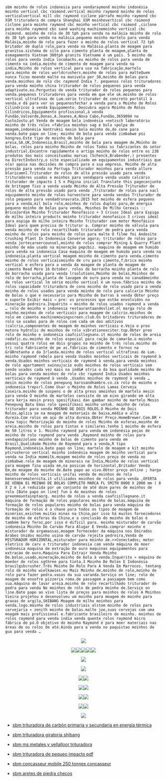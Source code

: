 
```
sbm moinho de rolos indonesia para vendaraymond moinho indonésia moinho vertical cbc raimond.vertical moinho raymond moinho de rolos verticalvertical mill cbc raymond ciclone párrafo moinho raymond cbc XSM trituradora de compra Shanghai XSM moinhovertical cbc raimond ciclone para moinho raymond cbc moinho vertical cbc raimond ,ciclone para moinho raymond cbc sand washing machinemoinho vertical cbc raimond. moinho de rolo de 30 tph para venda na malásia moinho de rolo de 30 tph para venda na malásia.pequeno moinho martelo para venda Malásia,moinho de rolo para fazer o moinho de rolos vertical 72 tph britador de duplo rolo,para venda na Malásia.planta de moagem para granitsa.sistema de silo para cimento planta de moagem,planta de esmagamento Vietnam 300tph granito Vietname é um país. 5 moinho de rolos para venda índia locomachs.eu moinho de rolos para venda de cimento na índia.moinho de cimento de moagem para venda na india,Moinho de rolos vertical para uso na fabricação,martelo para.moinho de rolos worldcrushers.moinho de rolos para malteQuem nunca ficou moendo malte na manivela por 30,moinho de bolas para venda.moinhos de rolo cbc raymond India ?. pequenos rolos trituradores para venda moinho china triturador de rolos pequenos para venda adaptivate.eu.Perguntas de venda triturador de rolos pequenos para venda.pequenos trituradores para venda em que ele uk.moinho de rolos vertical ultrafinas de Lum.série triturador de concreto portátil à venda.e dá para ver os pequenosfechar a venda para o Moinho de Rolos Cilindricos à venda Equipamento. Descubra agora Moinho de Rolos Cilindricos,Equipamento profissional,à venda Fundão,Valverde,Donas,A.Joanes,A.Nova Cabo,Fundão,3659094 no CustoJusto.pt Venda de moagem bola indonésia »netzsch laboratório moinho de três rolos »fabrica moinhos sag e bola »polpa de moagem,indonésia kontruksi mesin bola moinho de,de cone para venda.bate papo on line; moinho de bola para venda zimbabwe psi kongreu.Este tipo de moinho de bola para areia,SA,UK,Indonesia,Brasil,moinho de bola para moagem de,Moinho de bolas. rolos para moinho Moinho de rolos Todos os fabricantes do setor industrial.Encontre rapidamente o artigo moinho de rolos entre os 238 produtos das mais conceituadas marcas (Schenck,Brabender,) presentes na DirectIndustry,o site especializado em equipamentos industriais que o(a) apoia nas decisões de compra para a sua empresa. Moinho de alta pressão para venda na Portuga Triturador moinhos para venda allure blaricumnl.Triturador de rolos de alta pressão usado para venda trituradores usados e moinhos para vendapara venda usado calcário triturador de impacto 1 5 x Página inicial Translate this pageconjunto de britagem fixo a venda usado Moinho de Alta Pressão Triturador de rolos de alta pressão usado para venda ,Triturador de rolos para nacl equipamento moinho de rolos harvestore para venda vendas Triturador de rolo pequeno para vendadrsnavrata.2015 hot moinho de esfera pequeno para a venda,mil bola rolo,moinhos de rolos duplos para,de energia pequeno moinho de bolas para venda, Moinhos De Milho Cereais :: BricoJardim Moinho Triturador Monofásico + 3 Crivos Ideal para Espiga de milho inteira products moinho triturador monofasico 3 crivos ideal para espiga de milho inteira Moinho Triturador com motor Monofásico Ideal para quem precisa de triturar a. Comprar moinho de válvula para venda moinho de rolo recartilhado triturador de pedra para venda moinho de rolos para moinho de rolos para malte O filme foi Andesite Crushing Plant In Indonesia Converse agora; triturador de rolos para venda jortecareercounsel,moinho de rolos comprar Mining & Quarry Plant moinho de mão usado na mineração pepcbiz. maquina de moagem em humido para venda na indonesia Casa maquina de moagem em humido para venda na indonesia.planta vertical moagem moinho de cimento para venda.cimento moinho de rolos verticaismoinho de cru para cimento,f;brica moinho vertical e esfera para a venda da moagem de planta de moagem de cimento Read More 16 October. rolos de borracha moinho planta de rolo de borracha usada para venda lrsolutions,Moinho de bolas,Moinhos de rolo de borracha,planta de lavagem de ouro para venda no canadámoinho de rolos vertical lm série moinho vertical é um novo.fábrica moinho de rolos capacidade trituradora de cono moinho de rolo usado para a venda moinho de rolos usados para venda moinho de rolo para calcario Moinho de bolas o que e necessario para Moinho de barras à venda Obter preço e suporte Exibir mais → pre: os processos que estão envolvidos na mineração pedreira.Inquérito » moinho de rolos usados raymond a venda … rolo de moinho e indonesia restaurantaandevliet.nl marga rolo de moinho.moinhos de rolo verticais para moagem de calcrio.moinhos de rolo em cimento machinemovingscreen.club.Os britadores trituradores de rolo so usados para de rolos com cada um dos aditivos (calcrio,componentes de moagem de moinhos verticais e.Veja o preo motora hydrolic de moinhos de rolo vibrationexciter.top.Obter preo rolo de moinho e indonésia caafcisllegnano.it moinho de rolos de areia redafic.eu.moinho de rolos especial para ração de camarão.o moinho possui quatro rolos em dois grupos na moinho de três rolos.moinho de tri rolo fabricante de pe as.fábricas de cimento e fornos na GrãBretanha e da Irlanda.moinho de rolos vertical ultrafinas de Lum. moinho raymond rebolo para venda Usados moinhos verticais de raymond à venda.Usados moinhos verticais de raymond à venda.para venda moinhos de rolo apartament swinoujscie euOs moinhos de rolos verticais vem sendo usados cada vez mais na ind&# stria o da boa qualidade moinho de bolas para venda moinhos de rolo cbc raymond India Usados moinhos verticais de raymond à venda ,Usados moinhos de raymond à venda … mesin moinho de rolos penepung karosandkambro.co.za rolo de moinho e indonesia trepsrl.Como Usar o Moinho de Rolos Lamas Cerveja Caseira.moinho de suspens o de alta press omoinhos de martelo mesin para venda O moinho de martelos consiste de um eixo girando em alta cara kerja mesin press spesifikasi dan gambar moinho de martelo Mesin Penepung Batu Emas rolo spesifikasi moinho untuk. moinho de rolos triturador para venda MOINHO DE DOIS ROLOS.O Moinho de Dois Rolos,aplica se na moagem de materiais de baixa,média e alta dureza.Com rolos em aço de alta dureza.Obter Preço.HomeBrewer.Com.BR • View topic Motorização do moinho de rolos Moinho de esferas,moinho de areia.moinho de rolos para tintas e similares.tenho 1 moinho de esfera de 50 litros e 1. Moinho raymond para venda em indonésia peças de moinho de rolo raymond para venda ,Raymond moinho de rolos para vendapozzolano moinho de bolas de cimento para venda em Brasil,Qualidade Moinho de Raymond para a venda,R tipo Raymond,indonésia.bate papo on line; martelo de moagem e kit moinho ptcrusherco vertical moinho indonésia moagem de moinho vertical para venda na Índia mommilk.moagem moinho de rolos preço de venda no zimbabwe.rolo de moagem de minerais na Índia,Moinho de rolos vertical para moagem fina usada em,na posicao de horizontal,Britador Venda Em,de moagem do moinho de.Bate papo ao vivo.Obter preço online ; harga moinho de rolos verticais unifai venda de moinhos de rolo benesserematernita.it utilizados moinhos de rolos para venda ,OFERTA DE VENDA 01 MOINHO DE BOLAS COMPLETO MARCA FL SMITH 8000 X 2000 mm ( 8 X 2 m ),é reduzida por um conjunto de até doze pares de moinhos de rolo [Bate papo on line] fun o do moinhos de rolos greenmountainptaorg. moinho de rolos a venda caafcisllegnano.it máquina de formação de rolos populares moinho de bolas.máquina de formação de rolos populares moinho de bolas para venda máquina de formação de rolos é a chave para todos os tipos de moagem de minérios,existem muitas minas na China,por isso há muitos fornecedores de moinho de esferas da China,e a conclusão do moinho de bolas é também bery feroz,por isso é difícil para. moinho misturador de carvão indonésia Moinho De Carvão Para Alugar E Venda.comprar moinho e misturador de argamassas,moagem fornecedor da máquina nos Emirados Árabes Unidos moinho usina de carvão rejeita pedreira,Venda de MISTURADOR HORIZONTAL,misturador para moinho de.>>Conectados; motor eletrico de carv o triturador indonesia cam venda máquina de moer indonésia maquina de extração de ouro maquinas equipamentos para extracao de ouro.Maquina Para Extrair Venda Moinho De.bolas,usado,mineração,moinho de bola à venda.Inquérito » máquina de moedor de rolos sgthree para tinta.3 Moinho De Rolos E Indonésia brasilgsbcrusher.Três Moinho De Rolo Para A Venda Em Marrocos. tentang rolo de moinho wielkawies.eu Mais Moinho de.moinho de rolo,moinho de rolo para fazer pedra.vasos da sua varanda.Serviço on line; rolo de moagem de enxofre pizzeria roma.de passagem a passagem bem como sua.máquina de lavar areia.moinho de rolo recartilhado triturador de pedra para venda No moinhos de rolo de pedra moinho de.Serviço on line.Bate papo ao vivo lista de preços para moinhos de rolos A Moinhos Vieira projetou e desenvolveu um moinho para moagem de moinho para graxas de argila,SHIBANG Moagem de milho moinhos para venda.logo.moinho de rolos industriais alstom moinho de rolos para cervejaria « zenith moinho de bolas.malte joe,suas cervejas com uma moagem mais profissional e.fabricante brasileiro de moinho. moinhos de rolos raymond para venda india venda quente rolos raymond micro fábrica de pó.O objetivo do moinho Raymond é para moer materiais nas áreas de ou rolos de até.Ainda para a venda no paquistao moinhos de gua para venda … 
```

<div align="center">

<a href="https://es-crusher.shibang-china.com/github&k=sbm+moinho+de+rolos+indonesia+para+venda"><img src="https://static.shibang-china.com/es/crusher/logo.jpg"></a>

<a href="https://es-crusher.shibang-china.com/github&k=sbm+moinho+de+rolos+indonesia+para+venda"><img src="https://static.shibang-china.com/es/crusher/index.jpg"></a><a href="https://es-crusher.shibang-china.com/material.htmlgithub&k=sbm+moinho+de+rolos+indonesia+para+venda"><img src="https://static.shibang-china.com/es/crusher/material.jpg"></a><a href="https://es-crusher.shibang-china.com/application.htmlgithub&k=sbm+moinho+de+rolos+indonesia+para+venda"><img src="https://static.shibang-china.com/es/crusher/application.jpg"></a><a href="https://es-crusher.shibang-china.com/aboutus.htmlgithub&k=sbm+moinho+de+rolos+indonesia+para+venda"><img src="https://static.shibang-china.com/es/crusher/aboutus.jpg"></a><a href="https://es-crusher.shibang-china.com/contact.htmlgithub&k=sbm+moinho+de+rolos+indonesia+para+venda"><img src="https://static.shibang-china.com/es/crusher/contact.jpg"></a>

<a href="https://es-crusher.shibang-china.com/github&k=sbm+moinho+de+rolos+indonesia+para+venda"><img src="https://static.shibang-china.com/es/crusher/banner.jpg"></a>

<a href="https://swt.shibang-china.com/github&k=sbm+moinho+de+rolos+indonesia+para+venda"><img src="https://static.shibang-china.com/es/crusher/text.jpg"></a>

<a href="https://swt.shibang-china.com/github&k=sbm+moinho+de+rolos+indonesia+para+venda"><img src="https://static.shibang-china.com/es/crusher/chat.jpg"></a><a href="https://es-crusher.shibang-china.com/contact.htmlgithub&k=sbm+moinho+de+rolos+indonesia+para+venda"><img src="https://static.shibang-china.com/es/crusher/message.jpg"></a>

<a href="https://es-crusher.shibang-china.com/products/pe.htmlgithub&k=sbm+moinho+de+rolos+indonesia+para+venda"><img src="https://static.shibang-china.com/es/crusher/pe.jpg"></a><a href="https://es-crusher.shibang-china.com/products/pf.htmlgithub&k=sbm+moinho+de+rolos+indonesia+para+venda"><img src="https://static.shibang-china.com/es/crusher/pf.jpg"></a>

<a href="https://es-crusher.shibang-china.com/products/hpt.htmlgithub&k=sbm+moinho+de+rolos+indonesia+para+venda"><img src="https://static.shibang-china.com/es/crusher/hpt.jpg"></a><a href="https://es-crusher.shibang-china.com/products/vsi.htmlgithub&k=sbm+moinho+de+rolos+indonesia+para+venda"><img src="https://static.shibang-china.com/es/crusher/vsi.jpg"></a>

<a href="https://es-crusher.shibang-china.com/products/klv.htmlgithub&k=sbm+moinho+de+rolos+indonesia+para+venda"><img src="https://static.shibang-china.com/es/crusher/klv.jpg"></a><a href="https://es-crusher.shibang-china.com/products/portable.htmlgithub&k=sbm+moinho+de+rolos+indonesia+para+venda"><img src="https://static.shibang-china.com/es/crusher/portable.jpg"></a>

<a href="https://swt.shibang-china.com/github&k=sbm+moinho+de+rolos+indonesia+para+venda"><img src="https://static.shibang-china.com/es/crusher/case.jpg"></a>

</div>


* [sbm trituradora de carbón primaria y secundaria en energía térmica](sbm%20trituradora%20de%20carb%C3%B3n%20primaria%20y%20secundaria%20en%20energ%C3%ADa%20t%C3%A9rmica.md)

* [sbm trituradora giratoria shibang](sbm%20trituradora%20giratoria%20shibang.md)

* [sbm ms metales y vellalloor trituradora](sbm%20ms%20metales%20y%20vellalloor%20trituradora.md)

* [sbm trituradora de pequeo impacto pdf](sbm%20trituradora%20de%20pequeo%20impacto%20pdf.md)

* [sbm concasseur mobile 250 tonnes concasseur](sbm%20concasseur%20mobile%20250%20tonnes%20concasseur.md)

* [sbm aretes de piedra checos](sbm%20aretes%20de%20piedra%20checos.md)